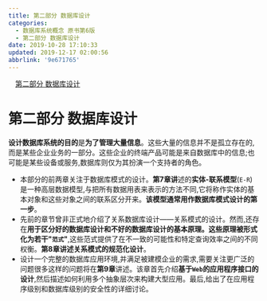 ```yaml
---
title: 第二部分 数据库设计
categories: 
  - 数据库系统概念 原书第6版
  - 第二部分 数据库设计
date: 2019-10-28 17:10:33
updated: 2019-12-17 02:00:56
abbrlink: '9e671765'
---
```

<div id='my_toc'><a href="/ReadingNotes/9e671765/#第二部分-数据库设计" class="header_1">第二部分 数据库设计</a>&nbsp;<br></div>
<style>.header_1{margin-left: 1em;}.header_2{margin-left: 2em;}.header_3{margin-left: 3em;}.header_4{margin-left: 4em;}.header_5{margin-left: 5em;}.header_6{margin-left: 6em;}</style>
<!--more-->
<script>if (navigator.platform.search('arm')==-1){document.getElementById('my_toc').style.display = 'none';}var e,p = document.getElementsByTagName('p');while (p.length>0) {e = p[0];e.parentElement.removeChild(e);}</script>

<!--end-->
<!--SSTStart-->
# 第二部分 数据库设计 #
**设计数据库系统的目的**是**为了管理大量信息**。这些大量的信息并不是孤立存在的,而是某些企业业务的一部分。这些企业的终端产品可能是来自数据库中的信息;也可能是某些设备或服务,数据库则仅为其扮演一个支持者的角色。
- 本部分的前两章关注于数据库模式的设计。**第7章讲**述的**实体-联系模型**(`E-R`)是一种高层数据模型,与把所有数据用表来表示的方法不同,它将称作实体的基本对象和这些对象之间的联系区分开来。**该模型通常用作数据库模式设计的第一步**。
- 先前的章节曾非正式地介绍了关系数据库设计——关系模式的设计。然而,还存在**用于区分好的数据库设计和不好的数据库设计的基本原理。这些原理被形式化为若干"`范式`"**,这些范式提供了在不一致的可能性和特定查询效率之间的不同权衡。**第8章讲述关系模式的规范化设计**。
- 设计一个完整的数据库应用环境,并满足被建模企业的需求,需要关注更广泛的问题很多这样的问题将在**第9章**讲述。该章首先介绍**基于`Web`的应用程序接口的设计**,然后描述如何利用多个抽象层次来构建大型应用。最后,给出了在应用程序级别和数据库级别的安全性的详细讨论。
<!--SSTStop-->

